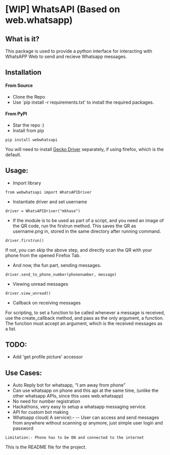 # [WIP] WhatsAPI (Based on web.whatsapp)

## What is it?
This package is used to provide a python interface for interacting with WhatsAPP Web to send and recieve Whatsapp messages.


## Installation

#### From Source
- Clone the Repo
- Use `pip install -r requirements.txt' to install the required packages.

#### From PyPI
- Star the repo :)
- Install from pip

`pip install webwhatsapi`

You will need to install [Gecko Driver](https://github.com/mozilla/geckodriver) separately, if using firefox, which is the default.


## Usage:
- Import library

` from webwhatsapi import WhatsAPIDriver `

- Instantiate driver and set username

` driver = WhatsAPIDriver("mkhase") `

- If the module is to be used as part of a script, and you need an image of the QR code, run the firstrun method. This saves the QR as username.png in, stored in the same directory after running command.

` driver.firstrun() `

If not, you can skip the above step, and directly scan the QR with your phone from the opened Firefox Tab.

- And now, the fun part, sending messages.

` driver.send_to_phone_number(phonenumber, message) `

- Viewing unread messages

` driver.view_unread() `

- Callback on receiving messages

For scripting, to set a function to be called whenever a message is received, use the create_callback method, and pass as the only argument, a function. The function must accept an argument, which is the received messages as a list.

## TODO:
- Add 'get profile picture' accessor

## Use Cases:
- Auto Reply bot for whatsapp, “I am away from phone”
- Can use whatsapp on phone and this api at the same time, (unlike the other whatsapp APIs, since this uses web.whatsapp)
- No need for number registration
- Hackathons, very easy to setup a whatsapp messaging service.
- API for custom bot making
- Whatsapp cloud( A service):-
-- User can access and send messages from anywhere without scanning qr anymore, just simple user login and password

` Limitation:- Phone has to be ON and connected to the internet `


This is the README file for the project.
